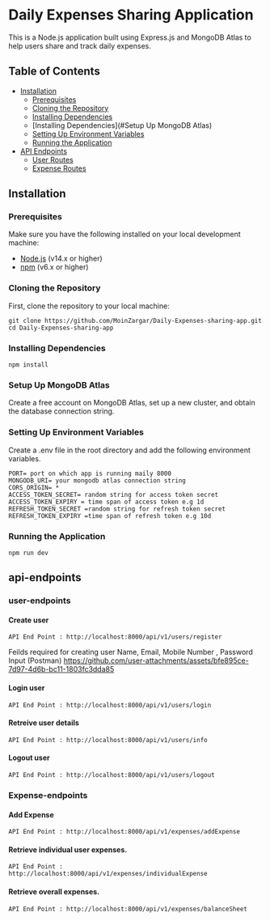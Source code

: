 # Daily Expenses Sharing Application

This is a Node.js application built using Express.js and MongoDB Atlas to help users share and track daily expenses.

## Table of Contents

- [Installation](#installation)
  - [Prerequisites](#prerequisites)
  - [Cloning the Repository](#cloning-the-repository)
  - [Installing Dependencies](#installing-dependencies)
  - [Installing Dependencies](#Setup Up MongoDB Atlas)
  - [Setting Up Environment Variables](#setting-up-environment-variables)
  - [Running the Application](#running-the-application)
- [API Endpoints](#api-endpoints)
  - [User Routes](#user-routes)
  - [Expense Routes](#expense-routes)


## Installation

### Prerequisites

Make sure you have the following installed on your local development machine:

- [Node.js](https://nodejs.org/) (v14.x or higher)
- [npm](https://www.npmjs.com/) (v6.x or higher)


### Cloning the Repository

First, clone the repository to your local machine:

```
git clone https://github.com/MoinZargar/Daily-Expenses-sharing-app.git
cd Daily-Expenses-sharing-app
```
### Installing Dependencies
```
npm install
```
### Setup Up MongoDB Atlas

Create a free account on MongoDB Atlas, set up a new cluster, and obtain the database connection string.


### Setting Up Environment Variables

Create a .env file in the root directory and add the following environment variables.

```
PORT= port on which app is running maily 8000
MONGODB_URI= your mongodb atlas connection string
CORS_ORIGIN= * 
ACCESS_TOKEN_SECRET= random string for access token secret
ACCESS_TOKEN_EXPIRY = time span of access token e.g 1d
REFRESH_TOKEN_SECRET =random string for refresh token secret
REFRESH_TOKEN_EXPIRY =time span of refresh token e.g 10d
```

### Running the Application

```
npm run dev 
```

## api-endpoints
### user-endpoints

#### Create user
```
API End Point : http://localhost:8000/api/v1/users/register
```
Feilds required for creating user
Name, Email, Mobile Number , Password
Input (Postman)
https://github.com/user-attachments/assets/bfe895ce-7d97-4d6b-bc11-1803fc3dda85


#### Login user
```
API End Point : http://localhost:8000/api/v1/users/login
```
#### Retreive user details
```
API End Point : http://localhost:8000/api/v1/users/info
```

#### Logout user
```
API End Point : http://localhost:8000/api/v1/users/logout
```
### Expense-endpoints

#### Add Expense
```
API End Point : http://localhost:8000/api/v1/expenses/addExpense
```

#### Retrieve individual user expenses. 
```
API End Point : http://localhost:8000/api/v1/expenses/individualExpense
```
#### Retrieve overall expenses. 
```
API End Point : http://localhost:8000/api/v1/expenses/balanceSheet
```


